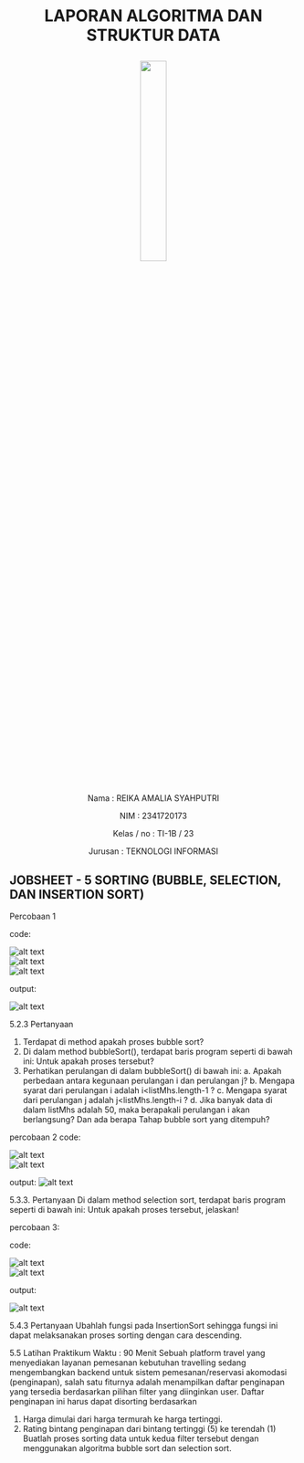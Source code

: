 # <p align = "center"> LAPORAN ALGORITMA DAN STRUKTUR DATA
<p align="center">
    <img src="https://static.wikia.nocookie.net/logopedia/images/8/8a/Politeknik_Negeri_Malang.png/revision/latest?cb=20190922202558" width="30%"> <p>

<br><br><br><br><br>

<p align = "center"> Nama       : REIKA AMALIA SYAHPUTRI </p>
<p align = "center"> NIM        : 2341720173 </p>
<p align = "center"> Kelas / no : TI-1B / 23 </p>
<p align = "center"> Jurusan    : TEKNOLOGI INFORMASI </p>

## JOBSHEET - 5 SORTING (BUBBLE, SELECTION, DAN INSERTION SORT)

Percobaan 1

code:

![alt text](image/codeMahasiswaa.png)<br>
![alt text](image/codeDaftarMahasiswaBerprestasi.png)<br>
![alt text](image/codeMain.png)<br>

output:

![alt text](<image/output percobaan 1 (2).png>)<br>

5.2.3 Pertanyaan
1. Terdapat di method apakah proses bubble sort?
2. Di dalam method bubbleSort(), terdapat baris program seperti di bawah ini:
Untuk apakah proses tersebut?
3. Perhatikan perulangan di dalam bubbleSort() di bawah ini:
a. Apakah perbedaan antara kegunaan perulangan i dan perulangan j?
b. Mengapa syarat dari perulangan i adalah i<listMhs.length-1 ?
c. Mengapa syarat dari perulangan j adalah j<listMhs.length-i ?
d. Jika banyak data di dalam listMhs adalah 50, maka berapakali perulangan i akan
berlangsung? Dan ada berapa Tahap bubble sort yang ditempuh?

percobaan 2
code:

![alt text](image/codePercobaan2.png)<br>
![alt text](image/codeMainpercb2.png)<br>

output:
![alt text](<image/output percobaan 2 (2).png>)<br>

5.3.3. Pertanyaan
Di dalam method selection sort, terdapat baris program seperti di bawah ini:
Untuk apakah proses tersebut, jelaskan!


percobaan 3:

code:

![alt text](image/CodePercobaan3.png)<br>
![alt text](image/CodePercobaan3DMB.png)<br>

output:

![alt text](<image/Output Percobaan 3 (2).png>)<br>

5.4.3 Pertanyaan
Ubahlah fungsi pada InsertionSort sehingga fungsi ini dapat melaksanakan proses sorting
dengan cara descending.


5.5 Latihan Praktikum
Waktu : 90 Menit
Sebuah platform travel yang menyediakan layanan pemesanan kebutuhan travelling sedang
mengembangkan backend untuk sistem pemesanan/reservasi akomodasi (penginapan), salah
satu fiturnya adalah menampilkan daftar penginapan yang tersedia berdasarkan pilihan filter
yang diinginkan user. Daftar penginapan ini harus dapat disorting berdasarkan
1. Harga dimulai dari harga termurah ke harga tertinggi.
2. Rating bintang penginapan dari bintang tertinggi (5) ke terendah (1)
Buatlah proses sorting data untuk kedua filter tersebut dengan menggunakan algoritma
bubble sort dan selection sort. 